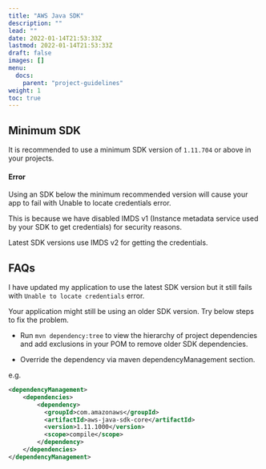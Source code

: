 ```yaml
---
title: "AWS Java SDK"
description: ""
lead: ""
date: 2022-01-14T21:53:33Z
lastmod: 2022-01-14T21:53:33Z
draft: false
images: []
menu: 
  docs:
    parent: "project-guidelines"
weight: 1
toc: true
---
```


## Minimum SDK

It is recommended to use a minimum SDK version of `1.11.704` or above in your projects.

<div class="alert alert-warning" role="alert">
  <h4 class="alert-heading">Error</h4>
  <p>
  Using an SDK below the minimum recommended version will cause your app to fail with Unable to locate credentials error.

  This is because we have disabled IMDS v1 (Instance metadata service used by your SDK to get credentials) for security reasons.

  Latest SDK versions use IMDS v2 for getting the credentials.
  </p>
</div>

## FAQs

I have updated my application to use the latest SDK version but it still fails with `Unable to locate credentials` error.

Your application might still be using an older SDK version. Try below steps to fix the problem.

- Run `mvn dependency:tree` to view the hierarchy of project dependencies and add exclusions in your POM to remove older SDK dependencies.

- Override the dependency via maven dependencyManagement section.

e.g.

```xml
<dependencyManagement>
    <dependencies>
        <dependency>
          <groupId>com.amazonaws</groupId>
          <artifactId>aws-java-sdk-core</artifactId>
          <version>1.11.1000</version>
          <scope>compile</scope>
        </dependency>
    </dependencies>
</dependencyManagement>
```
